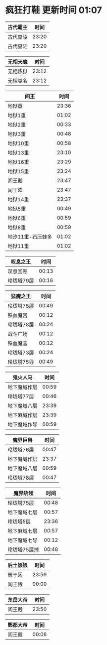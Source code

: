 # 疯狂打鞋 更新时间 01:07

| 古代霸主   | 时间    |
|--------|-------|
| 古代皇陵 | 23:20 |
| 古代皇陆 | 23:20 |

| 无相天魔   | 时间    |
|--------|-------|
| 无相炼狱 | 23:12 |
| 无相类名 | 23:12 |

| 间王   | 时间    |
|--------|-------|
| 地狱重 | 23:36 |
| 地狱1重 | 01:02 |
| 地狱2重 | 00:33 |
| 地狱3重 | 00:48 |
| 地狱10重 | 00:58 |
| 地狱13重 | 23:10 |
| 地狱16重 | 23:29 |
| 地狱15重 | 23:24 |
| 阎王殿 | 23:47 |
| 闻王欧 | 23:47 |
| 地狱14重 | 23:37 |
| 地狱5重 | 00:49 |
| 地狱6重 | 00:59 |
| 地狱8重 | 00:59 |
| 地汐11重-石压蛙多 | 01:02 |
| 地狱11重 | 01:02 |

| 叹息之王   | 时间    |
|--------|-------|
| 叹息回廊 | 00:13 |
| 玲珑塔79层 | 00:16 |

| 猛魔之王   | 时间    |
|--------|-------|
| 玲珑塔75层 | 00:49 |
| 铁血魔宫 | 00:12 |
| 玲珑塔78层 | 00:24 |
| 战斗广场 | 00:12 |
| 铁血魔言 | 00:12 |
| 玲珑塔73层 | 00:24 |
| 玲珑塔75导 | 00:49 |

| 鬼火人马   | 时间    |
|--------|-------|
| 地下魔域作层 | 00:59 |
| 玲珑塔77层 | 00:46 |
| 地下魔域八层 | 23:39 |
| 地下麻域作层 | 23:39 |
| 地下魔域作导 | 00:59 |

| 魔界巨兽   | 时间    |
|--------|-------|
| 玲珑塔76层 | 00:47 |
| 地下魔域作层 | 23:37 |
| 地下魔域八层 | 00:59 |
| 玲珑塔78层 | 00:47 |

| 魔界统领   | 时间    |
|--------|-------|
| 玲珑塔75层 | 00:48 |
| 地下魔域七层 | 00:57 |
| 玲珑塔5层 | 23:36 |
| 地下麻域七层 | 00:57 |
| 地下魔域七导 | 00:12 |
| 玲珑塔75层掉 | 00:48 |

| 后土娘娘   | 时间    |
|--------|-------|
| 册于区 | 23:59 |
| 阎王殿 | 00:00 |

| 东岳大帝   | 时间    |
|--------|-------|
| 阎王殿 | 23:50 |

| 酆都大帝   | 时间    |
|--------|-------|
| 阎王殿 | 00:06 |